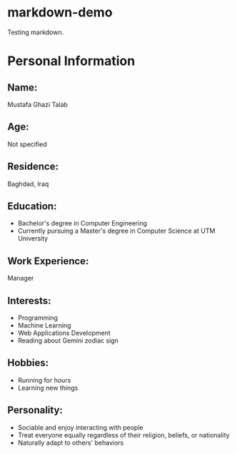 # markdown-demo
Testing markdown.
# Personal Information

## Name:
Mustafa Ghazi Talab

## Age:
Not specified

## Residence:
Baghdad, Iraq

## Education:
- Bachelor's degree in Computer Engineering
- Currently pursuing a Master's degree in Computer Science at UTM University

## Work Experience:
Manager

## Interests:
- Programming
- Machine Learning
- Web Applications Development
- Reading about Gemini zodiac sign

## Hobbies:
- Running for hours
- Learning new things

## Personality:
- Sociable and enjoy interacting with people
- Treat everyone equally regardless of their religion, beliefs, or nationality
- Naturally adapt to others' behaviors

